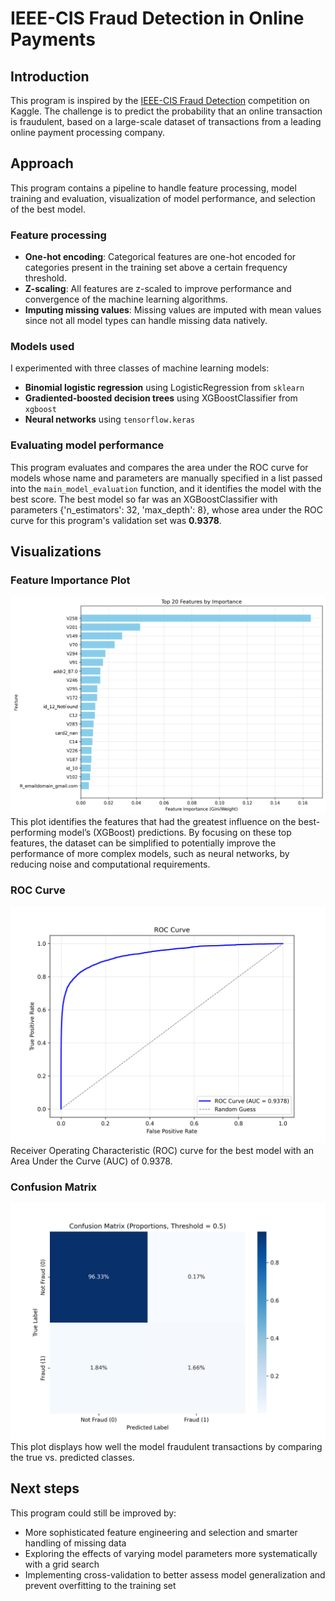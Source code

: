 # IEEE-CIS Fraud Detection in Online Payments

## Introduction
This program is inspired by the
[IEEE-CIS Fraud Detection](https://www.kaggle.com/competitions/ieee-fraud-detection/) competition on Kaggle.
The challenge is to predict the probability that an online transaction is fraudulent, 
based on a large-scale dataset of transactions from a leading online payment processing 
company.

## Approach
This program contains a pipeline to handle feature processing, model training and evaluation, visualization of 
model performance, and selection of the best model.

### Feature processing
- **One-hot encoding**: Categorical features are one-hot encoded for categories present in the training set above a certain frequency threshold.
- **Z-scaling**: All features are z-scaled to improve performance and convergence of the machine learning algorithms.
- **Imputing missing values**: Missing values are imputed with mean values since not all model types can handle missing data natively.

### Models used
I experimented with three classes of 
machine learning models:
- **Binomial logistic 
  regression** using 
  LogisticRegression from `sklearn` 
- **Gradiented-boosted decision 
  trees** using XGBoostClassifier from 
  `xgboost` 
- **Neural networks** using `tensorflow.keras`

### Evaluating model performance
This program evaluates and compares the area under the ROC curve for models whose name and parameters 
are manually specified in a list passed into the `main_model_evaluation` function, and it identifies the model 
with the best score.
The best model so far was an XGBoostClassifier with parameters {'n_estimators': 32, 'max_depth': 8},
whose area under the ROC curve for this program's validation set was **0.9378**.

## Visualizations

### Feature Importance Plot 

![Feature Importance](feature_importance.png)
This plot identifies the features that had the greatest influence on the best-performing model’s (XGBoost) predictions. 
By focusing on these top features, the dataset can be simplified to potentially improve the performance of more complex
models, such as neural networks, by reducing noise and computational requirements.

### ROC Curve
![ROC Curve](roc_curve.png)
Receiver Operating Characteristic (ROC) curve for the best model with an Area Under the Curve (AUC) of 0.9378.

### Confusion Matrix
![Confusion Matrix](confusion_matrix.png)
This plot displays how well the model fraudulent transactions by comparing the true vs. predicted classes.

## Next steps
This program could still be improved by:
* More sophisticated feature engineering and selection and smarter handling of missing data
* Exploring the effects of varying model parameters more systematically with a grid search
* Implementing cross-validation to better assess model generalization and prevent overfitting to the training set
